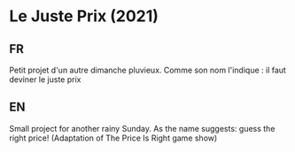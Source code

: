 # Le Juste Prix (2021)

## FR 

Petit projet d'un autre dimanche pluvieux. Comme son nom l'indique : il faut deviner le juste prix

## EN
Small project for another rainy Sunday. As the name suggests: guess the right price! (Adaptation of The Price Is Right game show)
